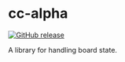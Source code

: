 # cc-alpha

[![GitHub release](https://img.shields.io/github/release/DangerN/cc-alpha.svg)](https://github.com/DangerN/cc-alpha/releases)

A library for handling board state.
